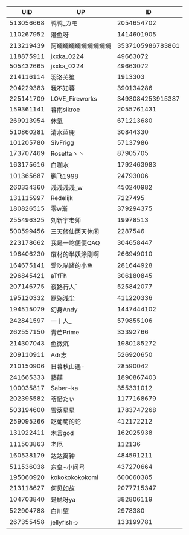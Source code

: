 | UID | UP | ID |
|-----|-----|-----|
| 513056668 | 鸭鸭_カモ | 2054654702 |
| 110267952 | 澄鱼呀 | 1414601905 |
| 213219439 | 阿斓斓斓斓斓斓斓斓斓 | 3537105986783861 |
| 118875911 | jxxka_0224 | 49663072 |
| 505432665 | jxxka_0224 | 49663072 |
| 214116114 | 羽洛芜笙 | 1913303 |
| 204229383 | 我不知暮 | 390134286 |
| 225141709 | LOVE_Fireworks | 3493084253915387 |
| 159361141 | 暮雨sikroe | 2055761431 |
| 269913954 | 休氢 | 671213680 |
| 510860281 | 清水蓝鹿 | 30844330 |
| 101205780 | SivFrigg | 57137986 |
| 173707469 | Rosetta丶丶 | 87905705 |
| 163175616 | 白咖水 | 1792463983 |
| 101365687 | 鹏飞1998 | 24793006 |
| 260334360 | 浅浅浅浅_w | 450240982 |
| 131115997 | Redelijk | 7227495 |
| 180826515 | 零w渐 | 379294375 |
| 255496325 | 刘新宇老师 | 19978513 |
| 500599456 | 三天修仙两天休闲 | 2287546 |
| 223178662 | 我是一坨便便QAQ | 304658447 |
| 196406230 | 废材的半妖涂刚啊 | 266949010 |
| 164675141 | 爱吃喵酱的小鱼 | 281644928 |
| 296845421 | aTfFh | 306180845 |
| 207146775 | 夜路行人゛ | 525842077 |
| 195120332 | 默殇浅尘 | 411220336 |
| 194515079 | 幻身Andy | 1447444102 |
| 242841597 | 一丨人_ | 579855106 |
| 262557150 | 青芒Prime | 33392766 |
| 214307043 | 鱼微沉 | 1980185272 |
| 209110911 | Adr志 | 526920650 |
| 210150906 | 日暮秋山遇- | 28590042 |
| 241665333 | 藝囍 | 1890867403 |
| 100035817 | Saber-ka | 355331012 |
| 202395582 | 苓惜たぃ | 1177168679 |
| 503194600 | 雪落星星 | 1783747268 |
| 259095266 | 吃葡萄的蛇 | 412172212 |
| 131922411 | 木言god | 162025938 |
| 111503863 | 老厄 | 112136 |
| 160538179 | 达达离钟 | 484591211 |
| 511536038 | 东皇-小问号 | 437270664 |
| 195060920 | kokokokokokomi | 600060385 |
| 213118627 | 何见如故 | 2077715347 |
| 104703840 | 是聪呀ya | 382806119 |
| 522904788 | 白川望 | 2978380 |
| 267355458 | jellyfishっ | 133199781 |
